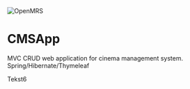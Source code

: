 <img src="https://cloud.githubusercontent.com/assets/668093/12567089/0ac42774-c372-11e5-97eb-00baf0fccc37.jpg" alt="OpenMRS"/>

# CMSApp
MVC CRUD web application for cinema management system. Spring/Hibernate/Thymeleaf


Tekst6




